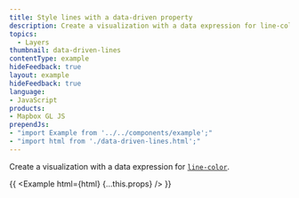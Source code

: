 ```yaml
---
title: Style lines with a data-driven property
description: Create a visualization with a data expression for line-color.
topics:
  - Layers
thumbnail: data-driven-lines
contentType: example
hideFeedback: true
layout: example
hideFeedback: true
language:
- JavaScript
products:
- Mapbox GL JS
prependJs:
- "import Example from '../../components/example';"
- "import html from './data-driven-lines.html';"
---
```


Create a visualization with a data expression for [`line-color`](https://maplibre.org/maplibre-gl-js-docs/style-spec/layers/#paint-line-line-color).

{{ <Example html={html} {...this.props} /> }}
